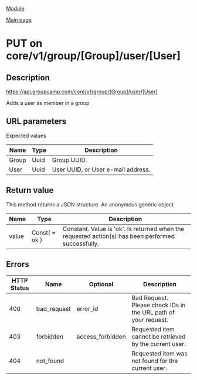 
[Module](./README.md)

[Main page](../README.md)


# PUT on core/v1/group/[Group]/user/[User]

## Description

https://api.groupcamp.com/core/v1/group/[Group]/user/[User]


Adds a user as member in a group



## URL parameters

Expected values

Name   | Type    | Description
-------|---------|------------
Group | Uuid | Group UUID.
User | Uuid | User UUID, or User e-mail address.









## Return value


This method returns a JSON structure. An anonymous generic object

Name   |  Type   |  Description
-------|---------|-------------
value | Const( = ok ) | Constant. Value is 'ok'. Is returned when the requested action(s) has been performed successfully.






## Errors


HTTP Status | Name   | Optional          | Description
------------|--------|-------------------|------------
400 | bad_request | error_id | Bad Request. Please check IDs in the URL path of your request.
403 | forbidden | access_forbidden | Requested item cannot be retrieved by the current user.
404 | not_found |  | Requested item was not found for the current user.




